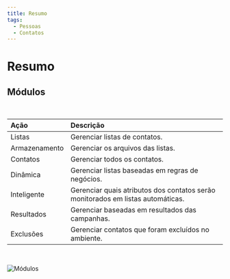 ```yaml
---
title: Resumo
tags:
  - Pessoas
  - Contatos
---
```

# Resumo

## Módulos
<br>

| Ação | Descrição |
| :--- | :--- |
| Listas | Gerenciar listas de contatos. |
| Armazenamento | Gerenciar os arquivos das listas. |
| Contatos | Gerenciar todos os contatos. |
| Dinâmica | Gerenciar listas baseadas em regras de negócios. |
| Inteligente | Gerenciar quais atributos dos contatos serão monitorados em listas automáticas. |
| Resultados | Gerenciar baseadas em resultados das campanhas. |
| Exclusões| Gerenciar contatos que foram excluídos no ambiente. |
<br>

   ![Módulos](https://cdn.phishx.io/phishx-docs/images/phishx_menu_04_people.webp)
